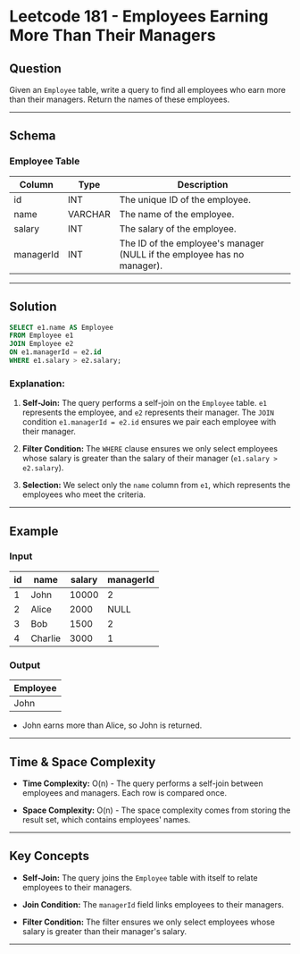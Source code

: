 # Leetcode 181 - Employees Earning More Than Their Managers

## Question
Given an `Employee` table, write a query to find all employees who earn more than their managers. Return the names of these employees.

---

## Schema

### Employee Table

| Column     | Type    | Description                                 |
|------------|---------|---------------------------------------------|
| id         | INT     | The unique ID of the employee.              |
| name       | VARCHAR | The name of the employee.                   |
| salary     | INT     | The salary of the employee.                 |
| managerId  | INT     | The ID of the employee's manager (NULL if the employee has no manager). |

---

## Solution

```sql
SELECT e1.name AS Employee
FROM Employee e1
JOIN Employee e2
ON e1.managerId = e2.id
WHERE e1.salary > e2.salary;
````

### Explanation:

1. **Self-Join:** The query performs a self-join on the `Employee` table. `e1` represents the employee, and `e2` represents their manager. The `JOIN` condition `e1.managerId = e2.id` ensures we pair each employee with their manager.
    
2. **Filter Condition:** The `WHERE` clause ensures we only select employees whose salary is greater than the salary of their manager (`e1.salary > e2.salary`).
    
3. **Selection:** We select only the `name` column from `e1`, which represents the employees who meet the criteria.
    

---

## Example

### Input

| id  | name    | salary | managerId |
| --- | ------- | ------ | --------- |
| 1   | John    | 10000  | 2         |
| 2   | Alice   | 2000   | NULL      |
| 3   | Bob     | 1500   | 2         |
| 4   | Charlie | 3000   | 1         |

### Output

|Employee|
|---|
|John|

- John earns more than Alice, so John is returned.
    

---

## Time & Space Complexity

- **Time Complexity:** O(n) - The query performs a self-join between employees and managers. Each row is compared once.
    
- **Space Complexity:** O(n) - The space complexity comes from storing the result set, which contains employees' names.
    

---

## Key Concepts

- **Self-Join:** The query joins the `Employee` table with itself to relate employees to their managers.
    
- **Join Condition:** The `managerId` field links employees to their managers.
    
- **Filter Condition:** The filter ensures we only select employees whose salary is greater than their manager's salary.
    

---
